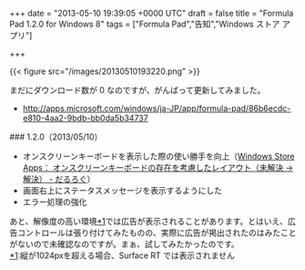 
+++
date = "2013-05-10 19:39:05 +0000 UTC"
draft = false
title = "Formula Pad 1.2.0 for Windows 8"
tags = ["Formula Pad","告知","Windows ストア アプリ"]

+++


{{< figure src="/images/20130510193220.png"  >}}

まだにダウンロード数が 0 なのですが、がんばって更新してみました。

<ul>
<li><a href="http://apps.microsoft.com/windows/ja-JP/app/formula-pad/86b6ecdc-e810-4aa2-9bdb-bb0da5b34737">http://apps.microsoft.com/windows/ja-JP/app/formula-pad/86b6ecdc-e810-4aa2-9bdb-bb0da5b34737</a></li>
</ul>
<div class="section">
    ### 1.2.0（2013/05/10）
    
<ul>
<li>オンスクリーンキーボードを表示した際の使い勝手を向上（<a href="https://blog.daruyanagi.jp/entry/2013/05/09/215306">Windows Store Apps： オンスクリーンキーボードの存在を考慮したレイアウト（未解決 → 解決） - だるろぐ</a>）</li>
<li>画面右上にステータスメッセージを表示するようにした</li>
<li>エラー処理の強化</li>
</ul>あと、解像度の高い環境<a href="#f-2a8a0263" name="fn-2a8a0263" title="縦が1024pxを超える場合、Surface RT では表示されません">*1</a>では広告が表示されることがあります。とはいえ、広告コントロールは張り付けてみたものの、実際に広告が掲出されたのはみたことがないので未確認なのですが。まぁ、試してみたかったのです。

</div><div class="footnote">
<a href="#fn-2a8a0263" name="f-2a8a0263" class="footnote-number">*1</a><span class="footnote-delimiter">:</span><span class="footnote-text">縦が1024pxを超える場合、Surface RT では表示されません</span>
</div>

